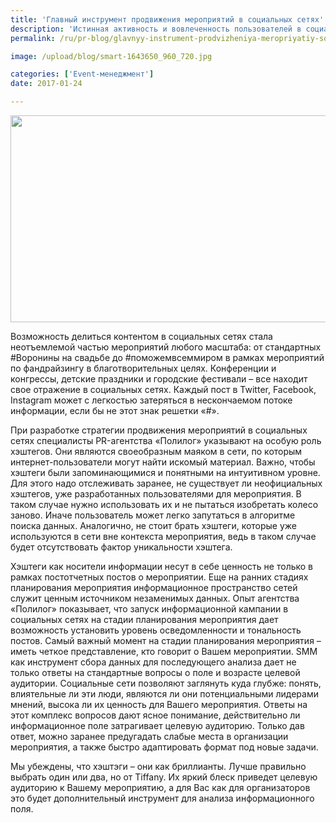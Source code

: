 ```yaml
---
title: 'Главный инструмент продвижения мероприятий в социальных сетях'
description: 'Истинная активность и вовлеченность пользователей в социальных сетях скрыта за всплывающими отметками «мне нравится» и количеством подписчиков. PR-агентство «Полилог» уверено, что SMM-стратегия мероприятия несет в себе куда более глубокую ценность, чем накрутка стандартных индикаторов медиа-активности.'
permalink: /ru/pr-blog/glavnyy-instrument-prodvizheniya-meropriyatiy-socialnyh-setyah-2017-03-14

image: /upload/blog/smart-1643650_960_720.jpg

categories: ['Event-менеджмент']
date: 2017-01-24

---
```


<img src="{{ site.assets }}/upload/blog/smart-1643650_960_720.jpg" width="580" height="331" alt="">
<p>Возможность делиться контентом в социальных сетях стала неотъемлемой частью мероприятий любого масштаба: от стандартных #Воронины на свадьбе до #поможемвсеммиром в рамках мероприятий по фандрайзингу в благотворительных целях. Конференции и конгрессы, детские праздники и городские фестивали &ndash; все находит свое отражение в социальных сетях. Каждый пост в Twitter, Facebook, Instagram может с легкостью затеряться в нескончаемом потоке информации, если бы не этот знак решетки &laquo;#&raquo;.</p>
<p>При разработке стратегии продвижения мероприятий в социальных сетях специалисты PR-агентства &laquo;Полилог&raquo; указывают на особую роль хэштегов. Они являются своеобразным маяком в сети, по которым интернет-пользователи могут найти искомый материал. Важно, чтобы хэштеги были запоминающимися и понятными на интуитивном уровне. Для этого надо отслеживать заранее, не существует ли неофициальных хэштегов, уже разработанных пользователями для мероприятия. В таком случае нужно использовать их и не пытаться изобретать колесо заново. Иначе пользователь может легко запутаться в алгоритме поиска данных. Аналогично, не стоит брать хэштеги, которые уже используются в сети вне контекста мероприятия, ведь в таком случае будет отсутствовать фактор уникальности хэштега.</p>
<p>Хэштеги как носители информации несут в себе ценность не только в рамках постотчетных постов о мероприятии. Еще на ранних стадиях планирования мероприятия информационное пространство сетей служит ценным источником незаменимых данных. Опыт агентства &laquo;Полилог&raquo; показывает, что запуск информационной кампании в социальных сетях на стадии планирования мероприятия дает возможность установить уровень осведомленности и тональность постов. Самый важный момент на стадии планирования мероприятия &ndash; иметь четкое представление, кто говорит о Вашем мероприятии. SMM как инструмент сбора данных для последующего анализа дает не только ответы на стандартные вопросы о поле и возрасте целевой аудитории. Социальные сети позволяют заглянуть куда глубже: понять, влиятельные ли эти люди, являются ли они потенциальными лидерами мнений, высока ли их ценность для Вашего мероприятия. Ответы на этот комплекс вопросов дают ясное понимание, действительно ли информационное поле затрагивает целевую аудиторию. Только дав ответ, можно заранее предугадать слабые места в организации мероприятия, а также быстро адаптировать формат под новые задачи.</p>
<p>Мы убеждены, что хэштэги &ndash; они как бриллианты. Лучше правильно выбрать один или два, но от Tiffany. Их яркий блеск приведет целевую аудиторию к Вашему мероприятию, а для Вас как для организаторов это будет дополнительный инструмент для анализа информационного поля.</p>

